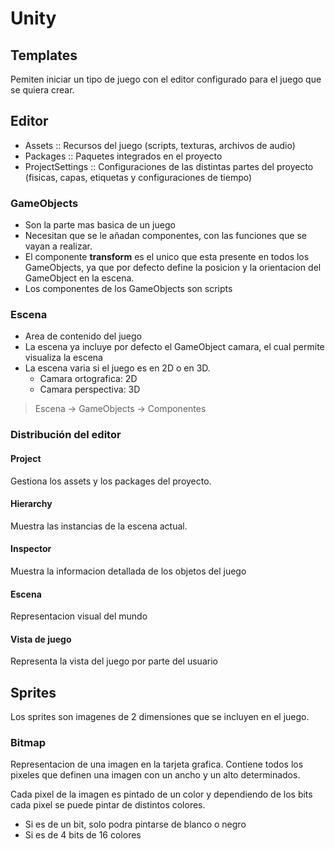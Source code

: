 # Unity

## Templates

Pemiten iniciar un tipo de juego con el editor configurado para el juego que se quiera crear.

## Editor

- Assets :: Recursos del juego (scripts, texturas, archivos de audio)
- Packages :: Paquetes integrados en el proyecto
- ProjectSettings :: Configuraciones de las distintas partes del proyecto (fisicas, capas, etiquetas y configuraciones de tiempo)

### GameObjects

- Son la parte mas basica de un juego
- Necesitan que se le añadan componentes, con las funciones que se vayan a realizar.
- El componente **transform** es el unico que esta presente en todos los GameObjects, ya que por defecto define la posicion y la orientacion del GameObject en la escena.
- Los componentes de los GameObjects son scripts

### Escena

- Area de contenido del juego
- La escena ya incluye por defecto el GameObject camara, el cual permite visualiza la escena
- La escena varia si el juego es en 2D o en 3D.
    - Camara ortografica: 2D
    - Camara perspectiva: 3D

> Escena -> GameObjects -> Componentes

### Distribución del editor

#### Project

Gestiona los assets y los packages del proyecto.

#### Hierarchy

Muestra las instancias de la escena actual.

#### Inspector

Muestra la informacion detallada de los objetos del juego

#### Escena

Representacion visual del mundo

#### Vista de juego

Representa la vista del juego por parte del usuario

## Sprites

Los sprites son imagenes de 2 dimensiones que se incluyen en el juego.

### Bitmap

Representacion de una imagen en la tarjeta grafica. Contiene todos los pixeles que definen una imagen con un ancho y un alto determinados.

Cada pixel de la imagen es pintado de un color y dependiendo de los bits cada pixel se puede pintar de distintos colores.
- Si es de un bit, solo podra pintarse de blanco o negro
- Si es de 4 bits de 16 colores
